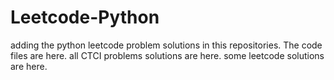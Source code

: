 # Leetcode-Python
adding the python leetcode problem solutions in this repositories. 
The code files are here.
all CTCI problems solutions are here.
some leetcode solutions are here.










































































































































































































































































































































































































































































































































































































































































































































































































































































































































































































































































